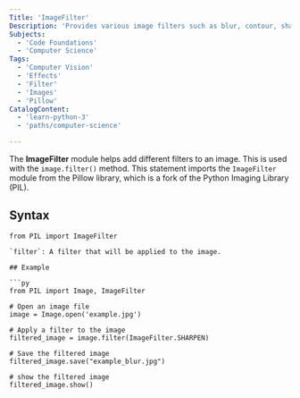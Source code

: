 ```yaml
---
Title: 'ImageFilter'
Description: 'Provides various image filters such as blur, contour, sharpen, and edge enhancement, allowing image enhancement and manipulation.'
Subjects:
  - 'Code Foundations'
  - 'Computer Science'
Tags: 
  - 'Computer Vision'
  - 'Effects'
  - 'Filter'
  - 'Images'
  - 'Pillow'
CatalogContent:
  - 'learn-python-3'
  - 'paths/computer-science'

---
```


The **ImageFilter** module helps add different filters to an image. This is used with the `image.filter()` method. This statement imports the `ImageFilter` module from the Pillow library, which is a fork of the Python Imaging Library (PIL). 

## Syntax

```pseudo
from PIL import ImageFilter

`filter`: A filter that will be applied to the image.

## Example

```py
from PIL import Image, ImageFilter

# Open an image file
image = Image.open('example.jpg')

# Apply a filter to the image
filtered_image = image.filter(ImageFilter.SHARPEN)

# Save the filtered image
filtered_image.save("example_blur.jpg")

# show the filtered image
filtered_image.show()



